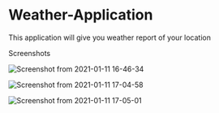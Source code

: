 # Weather-Application
This application will give you weather report of your location 

Screenshots

![Screenshot from 2021-01-11 16-46-34](https://user-images.githubusercontent.com/56672381/104178075-c88fde80-542f-11eb-8f3a-63be59b43485.png)

![Screenshot from 2021-01-11 17-04-58](https://user-images.githubusercontent.com/56672381/104178076-c9287500-542f-11eb-981b-e02d561b75e4.png)


![Screenshot from 2021-01-11 17-05-01](https://user-images.githubusercontent.com/56672381/104178082-c9c10b80-542f-11eb-8046-1c77634d3079.png)

